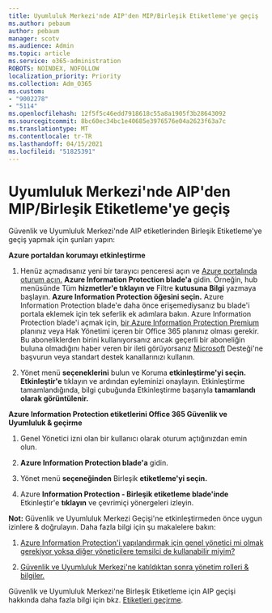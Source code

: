 ```yaml
---
title: Uyumluluk Merkezi'nde AIP'den MIP/Birleşik Etiketleme'ye geçiş
ms.author: pebaum
author: pebaum
manager: scotv
ms.audience: Admin
ms.topic: article
ms.service: o365-administration
ROBOTS: NOINDEX, NOFOLLOW
localization_priority: Priority
ms.collection: Adm_O365
ms.custom:
- "9002278"
- "5114"
ms.openlocfilehash: 12f5f5c46edd7918618c55a8a1905f3b28643092
ms.sourcegitcommit: 8bc60ec34bc1e40685e3976576e04a2623f63a7c
ms.translationtype: MT
ms.contentlocale: tr-TR
ms.lasthandoff: 04/15/2021
ms.locfileid: "51825391"
---
```

# <a name="migration-from-aip-to-mipunified-labeling-in-the-compliance-center"></a>Uyumluluk Merkezi'nde AIP'den MIP/Birleşik Etiketleme'ye geçiş

Güvenlik ve Uyumluluk Merkezi'nde AIP etiketlerinden Birleşik Etiketleme'ye geçiş yapmak için şunları yapın:

**Azure portaldan korumayı etkinleştirme**

1. Henüz açmadısanız yeni bir tarayıcı penceresi açın ve [Azure portalında oturum açın.](https://docs.microsoft.com/azure/information-protection/deploy-use/configure-policy#signing-in-to-the-azure-portal) **Azure Information Protection blade'a** gidin. Örneğin, hub menüsünde Tüm **hizmetler'e tıklayın ve** Filtre **kutusuna Bilgi** yazmaya başlayın. **Azure Information Protection öğesini seçin.** Azure Information Protection blade'e daha önce erişemediysanız [](https://docs.microsoft.com/azure/information-protection/deploy-use/configure-policy#to-access-the-azure-information-protection-blade-for-the-first-time) bu blade'i portala eklemek için tek seferlik ek adımlara bakın. Azure Information Protection blade'i açmak için, [bir Azure Information Protection Premium](https://www.microsoft.com/cloud-platform/azure-information-protection-pricing) planınız veya Hak Yönetimi içeren bir Office 365 planınız olması gerekir. Bu aboneliklerden birini kullanıyorsanız ancak geçerli bir aboneliğin buluna olmadığını haber veren bir ileti görüyorsanız [Microsoft](https://docs.microsoft.com/azure/information-protection/get-started/information-support#to-contact-microsoft-support) Desteği'ne başvurun veya standart destek kanallarınızı kullanın.

2. Yönet menü **seçeneklerini** bulun ve Koruma **etkinleştirme'yi seçin.** **Etkinleştir'e** tıklayın ve ardından eyleminizi onaylayın. Etkinleştirme tamamlandığında, bilgi çubuğunda Etkinleştirme başarıyla **tamamlandı olarak görüntülenir.**

**Azure Information Protection etiketlerini Office 365 Güvenlik ve Uyumluluk & geçirme**

1. Genel Yönetici izni olan bir kullanıcı olarak oturum açtığınızdan emin olun.

2. **Azure Information Protection blade'a** gidin.

3. Yönet menü **seçeneğinden** Birleşik **etiketleme'yi seçin.**

4. Azure **Information Protection - Birleşik etiketleme blade'inde** Etkinleştir'e **tıklayın** ve çevrimiçi yönergeleri izleyin.

**Not:** Güvenlik ve Uyumluluk Merkezi Geçişi'ne etkinleştirmeden önce uygun izinlere & doğrulayın. Daha fazla bilgi için şu makalelere bakın:

1. [Azure Information Protection'i yapılandırmak için genel yönetici mi olmak gerekiyor yoksa diğer yöneticilere temsilci de kullanabilir miyim?](https://docs.microsoft.com/azure/information-protection/faqs#do-you-need-to-be-a-global-admin-to-configure-azure-information-protection-or-can-i-delegate-to-other-administrators)

2. [Güvenlik ve Uyumluluk Merkezi'ne katıldıktan sonra yönetim rolleri & bilgiler.](https://docs.microsoft.com/azure/information-protection/configure-policy-migrate-labels#important-information-about-administrative-roles)

Güvenlik ve Uyumluluk Merkezi'ne Birleşik Etiketleme için AIP geçişi hakkında daha fazla bilgi için bkz. [Etiketleri geçirme](https://docs.microsoft.com/azure/information-protection/configure-policy-migrate-labels).

